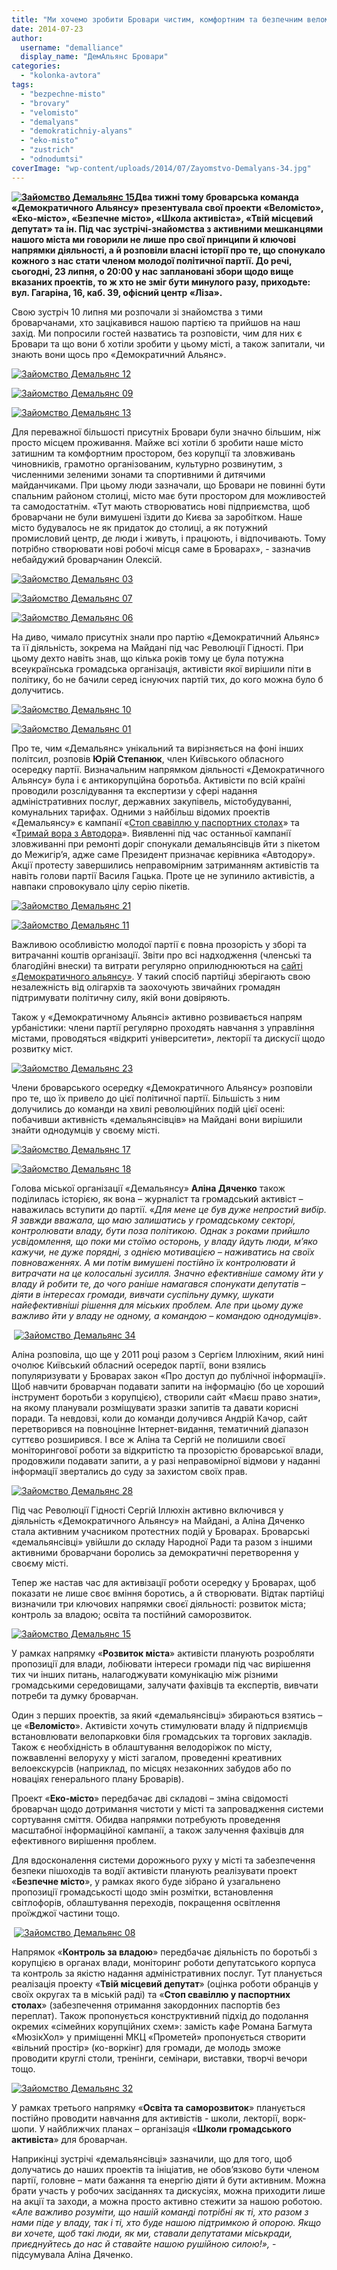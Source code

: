 ```yaml
---
title: "Ми хочемо зробити Бровари чистим, комфортним та безпечним веломістом. Долучайтесь!"
date: 2014-07-23
author: 
  username: "demalliance"
  display_name: "ДемАльянс Бровари"
categories: 
  - "kolonka-avtora"
tags: 
  - "bezpechne-misto"
  - "brovary"
  - "velomisto"
  - "demalyans"
  - "demokratichniy-alyans"
  - "eko-misto"
  - "zustrich"
  - "odnodumtsi"
coverImage: "wp-content/uploads/2014/07/Zayomstvo-Demalyans-34.jpg"
---
```


**[![Зайомство Демальянс 15](https://mpz.brovary.org/wp-content/uploads/2014/07/Zayomstvo-Demalyans-15.jpg)](https://mpz.brovary.org/wp-content/uploads/2014/07/Zayomstvo-Demalyans-15.jpg)Два тижні тому броварська команда «Демократичного Альянсу» презентувала свої проекти «Веломісто», «Еко-місто», «Безпечне місто», «Школа активіста», **«**Твій місцевий депутат**»** та ін. Під час зустрічі-знайомства з активними мешканцями нашого міста ми говорили не лише про свої принципи й ключові напрямки діяльності, а й розповіли власні історії про те, що спонукало кожного з нас стати членом молодої політичної партії. До речі, сьогодні, 23 липня, о 20:00 у нас заплановані збори щодо вище вказаних проектів, то ж хто не зміг бути минулого разу, приходьте: вул. Гагаріна, 16, каб. 39, офісний центр «Ліза».**

Свою зустріч 10 липня ми розпочали зі знайомства з тими броварчанами, хто зацікавився нашою партією та прийшов на наш захід. Ми попросили гостей назватись та розповісти, чим для них є Бровари та що вони б хотіли зробити у цьому місті, а також запитали, чи знають вони щось про «Демократичний Альянс».

[![Зайомство Демальянс 12](https://mpz.brovary.org/wp-content/uploads/2014/07/Zayomstvo-Demalyans-12.jpg)](https://mpz.brovary.org/wp-content/uploads/2014/07/Zayomstvo-Demalyans-12.jpg)

[![Зайомство Демальянс 09](https://mpz.brovary.org/wp-content/uploads/2014/07/Zayomstvo-Demalyans-09.jpg)](https://mpz.brovary.org/wp-content/uploads/2014/07/Zayomstvo-Demalyans-09.jpg)

[![Зайомство Демальянс 13](https://mpz.brovary.org/wp-content/uploads/2014/07/Zayomstvo-Demalyans-13.jpg)](https://mpz.brovary.org/wp-content/uploads/2014/07/Zayomstvo-Demalyans-13.jpg)

Для переважної більшості присутніх Бровари були значно більшим, ніж просто місцем проживання. Майже всі хотіли б зробити наше місто затишним та комфортним простором, без корупції та зловживань чиновників, грамотно організованим, культурно розвинутим, з численними зеленими зонами та спортивними й дитячими майданчиками. При цьому люди зазначали, що Бровари не повинні бути спальним районом столиці, місто має бути простором для можливостей та самодостатнім. «Тут мають створюватись нові підприємства, щоб броварчани не були вимушені їздити до Києва за заробітком. Наше місто будувалось не як придаток до столиці, а як потужний промисловий центр, де люди і живуть, і працюють, і відпочивають. Тому потрібно створювати нові робочі місця саме в Броварах», - зазначив небайдужий броварчанин Олексій.

[![Зайомство Демальянс 03](https://mpz.brovary.org/wp-content/uploads/2014/07/Zayomstvo-Demalyans-03.jpg)](https://mpz.brovary.org/wp-content/uploads/2014/07/Zayomstvo-Demalyans-03.jpg)

[![Зайомство Демальянс 07](https://mpz.brovary.org/wp-content/uploads/2014/07/Zayomstvo-Demalyans-07.jpg)](https://mpz.brovary.org/wp-content/uploads/2014/07/Zayomstvo-Demalyans-07.jpg)

[![Зайомство Демальянс 06](https://mpz.brovary.org/wp-content/uploads/2014/07/Zayomstvo-Demalyans-06.jpg)](https://mpz.brovary.org/wp-content/uploads/2014/07/Zayomstvo-Demalyans-06.jpg)

На диво, чимало присутніх знали про партію «Демократичний Альянс» та її діяльність, зокрема на Майдані під час Революції Гідності. При цьому дехто навіть знав, що кілька років тому це була потужна всеукраїнська громадська організація, активісти якої вирішили піти в політику, бо не бачили серед існуючих партій тих, до кого можна було б долучитись.

[![Зайомство Демальянс 10](https://mpz.brovary.org/wp-content/uploads/2014/07/Zayomstvo-Demalyans-10.jpg)](https://mpz.brovary.org/wp-content/uploads/2014/07/Zayomstvo-Demalyans-10.jpg)

[![Зайомство Демальянс 01](https://mpz.brovary.org/wp-content/uploads/2014/07/Zayomstvo-Demalyans-01.jpg)](https://mpz.brovary.org/wp-content/uploads/2014/07/Zayomstvo-Demalyans-01.jpg)

Про те, чим «Демальянс» унікальний та вирізняється на фоні інших політсил, розповів **Юрій Степанюк**, член Київського обласного осередку партії. Визначальним напрямком діяльності «Демократичного Альянсу» була і є антикорупційна боротьба. Активісти по всій країні проводили розслідування та експертизи у сфері надання адміністративних послуг, державних закупівель, містобудуванні, комунальних тарифах. Одними з найбільш відомих проектів «Демальянсу» є кампанії «[Стоп свавіллю у паспортних столах](https://www.google.com.ua/url?sa=t&rct=j&q=&esrc=s&frm=1&source=web&cd=4&cad=rja&uact=8&sqi=2&ved=0CDEQFjAD&url=http%3A%2F%2Fwww.dem-alliance.org%2Fanons%2Fkampanija-demaljansu-%25E2%2580%259Cstop-svavillyu-u-pasportnih-stolah%25E2%2580%259Ddosjagla-svojei-meti.html&ei=7drOU4BphtDhBLH0gYgI&usg=AFQjCNHjpqMOYwdRD8VLweAEdNIf7YvZkQ&sig2=5nZlrhm063MPeLAfCzvqFQ)» та «[Тримай вора з Автодора](https://www.google.com.ua/url?sa=t&rct=j&q=&esrc=s&frm=1&source=web&cd=1&cad=rja&uact=8&ved=0CBsQFjAA&url=http%3A%2F%2Fdem-alliance.org%2Fanons%2Ftrimai-vora-z-avtodora-demaljans.html&ei=xNrOU5_AHYrd4QS8hICwBA&usg=AFQjCNHX4fTTmGLw0CTMOfLIEBqt2zqyBA&sig2=Me3Run0eFRfDfwN1h3cQ9g&bvm=bv.71198958,d.bGE)». Виявленні під час останньої кампанії зловживанні при ремонті доріг спонукали демальянсівців йти з пікетом до Межигір’я, адже саме Президент призначає керівника «Автодору». Акції протесту завершились неправомірним затриманням активістів та навіть голови партії Василя Гацька. Проте це не зупинило активістів, а навпаки спровокувало цілу серію пікетів.

[![Зайомство Демальянс 21](https://mpz.brovary.org/wp-content/uploads/2014/07/Zayomstvo-Demalyans-21.jpg)](https://mpz.brovary.org/wp-content/uploads/2014/07/Zayomstvo-Demalyans-21.jpg)

[![Зайомство Демальянс 11](https://mpz.brovary.org/wp-content/uploads/2014/07/Zayomstvo-Demalyans-11.jpg)](https://mpz.brovary.org/wp-content/uploads/2014/07/Zayomstvo-Demalyans-11.jpg)

Важливою особливістю молодої партії є повна прозорість у зборі та витрачанні коштів організації. Звіти про всі надходження (членські та благодійні внески) та витрати регулярно оприлюднюються на [сайті «Демократичного альянсу»](https://dem-alliance.org/). У такий спосіб партійці зберігають свою незалежність від олігархів та заохочують звичайних громадян підтримувати політичну силу, якій вони довіряють.

Також у «Демократичному Альянсі» активно розвивається напрям урбаністики: члени партії регулярно проходять навчання з управління містами, проводяться «відкриті університети», лекторії та дискусії щодо розвитку міст.

[![Зайомство Демальянс 23](https://mpz.brovary.org/wp-content/uploads/2014/07/Zayomstvo-Demalyans-23.jpg)](https://mpz.brovary.org/wp-content/uploads/2014/07/Zayomstvo-Demalyans-23.jpg)

Члени броварського осередку «Демократичного Альянсу» розповіли про те, що їх привело до цієї політичної партії. Більшість з ним долучились до команди на хвилі революційних подій цієї осені: побачивши активність «демальянсівців» на Майдані вони вирішили знайти однодумців у своєму місті.

[![Зайомство Демальянс 17](https://mpz.brovary.org/wp-content/uploads/2014/07/Zayomstvo-Demalyans-17.jpg)](https://mpz.brovary.org/wp-content/uploads/2014/07/Zayomstvo-Demalyans-17.jpg)

[![Зайомство Демальянс 18](https://mpz.brovary.org/wp-content/uploads/2014/07/Zayomstvo-Demalyans-18.jpg)](https://mpz.brovary.org/wp-content/uploads/2014/07/Zayomstvo-Demalyans-18.jpg)

Голова міської організації «Демальянсу» **Аліна Дяченко** також поділилась історією, як вона – журналіст та громадський активіст – наважилась вступити до партії. «_Для мене це був дуже непростий вибір. Я завжди вважала, що маю залишатись у громадському секторі, контролювати владу, бути поза політикою. Однак з роками прийшло усвідомлення, що поки ми стоїмо осторонь, у владу йдуть люди, м’яко кажучи, не дуже порядні, з однією мотивацією – наживатись на своїх повноваженнях. А ми потім вимушені постійно їх контролювати й витрачати на це колосальні зусилля. Значно ефективніше самому йти у владу й робити те, до чого раніше намагався спонукати депутатів – діяти в інтересах громади, вивчати суспільну думку, шукати найефективніші рішення для міських проблем. Але при цьому дуже важливо йти у владу не одному, а командою – командою однодумців_».

 [![Зайомство Демальянс 34](https://mpz.brovary.org/wp-content/uploads/2014/07/Zayomstvo-Demalyans-34.jpg)](https://mpz.brovary.org/wp-content/uploads/2014/07/Zayomstvo-Demalyans-34.jpg)

Аліна розповіла, що ще у 2011 році разом з Сергієм Іллюхіним, який нині очолює Київський обласний осередок партії, вони взялись популяризувати у Броварах закон «Про доступ до публічної інформації». Щоб навчити броварчан подавати запити на інформацію (бо це хороший інструмент боротьби з корупцією), створили сайт «Маєш право знати», на якому планували розміщувати зразки запитів та давати корисні поради. Та невдовзі, коли до команди долучився Андрій Качор, сайт перетворився на повноцінне Інтернет-видання, тематичний діапазон суттєво розширився. І все ж Аліна та Сергій не полишили своєї моніторингової роботи за відкритістю та прозорістю броварської влади, продовжили подавати запити, а у разі неправомірної відмови у наданні інформації звертались до суду за захистом своїх прав.

[![Зайомство Демальянс 28](https://mpz.brovary.org/wp-content/uploads/2014/07/Zayomstvo-Demalyans-28.jpg)](https://mpz.brovary.org/wp-content/uploads/2014/07/Zayomstvo-Demalyans-28.jpg)

Під час Революції Гідності Сергій Іллюхін активно включився у діяльність «Демократичного Альянсу» на Майдані, а Аліна Дяченко стала активним учасником протестних подій у Броварах. Броварські «демальянсівці» увійшли до складу Народної Ради та разом з іншими активними броварчани боролись за демократичні перетворення у своєму місті.

Тепер же настав час для активізації роботи осередку у Броварах, щоб показати не лише своє вміння боротись, а й створювати. Відтак партійці визначили три ключових напрямки своєї діяльності: розвиток міста; контроль за владою; освіта та постійний саморозвиток.

[![Зайомство Демальянс 15](https://mpz.brovary.org/wp-content/uploads/2014/07/Zayomstvo-Demalyans-15.jpg)](https://mpz.brovary.org/wp-content/uploads/2014/07/Zayomstvo-Demalyans-15.jpg)

У рамках напрямку «**Розвиток міста**» активісти планують розробляти пропозиції для влади, лобіювати інтереси громади під час вирішення тих чи інших питань, налагоджувати комунікацію між різними громадськими середовищами, залучати фахівців та експертів, вивчати потреби та думку броварчан.

Один з перших проектів, за який «демальянсівці» збираються взятись – це «**Веломісто**». Активісти хочуть стимулювати владу й підприємців встановлювати велопарковки біля громадських та торгових закладів. Також є необхідність в облаштування велодоріжок по місту, пожвавленні велоруху у місті загалом, проведенні креативних велоекскурсів (наприклад, по місцях незаконних забудов або по новаціях генерального плану Броварів).

Проект «**Еко-місто**» передбачає дві складові – зміна свідомості броварчан щодо дотримання чистоти у місті та запровадження системи сортування сміття. Обидва напрямки потребують проведення масштабної інформаційної кампанії, а також залучення фахівців для ефективного вирішення проблем.

Для вдосконалення системи дорожнього руху у місті та забезпечення безпеки пішоходів та водії активісти планують реалізувати проект «**Безпечне місто**», у рамках якого буде зібрано й узагальнено пропозиції громадськості щодо змін розмітки, встановлення світлофорів, облаштування переходів, покращення освітлення проїжджої частини тощо.

 [![Зайомство Демальянс 08](https://mpz.brovary.org/wp-content/uploads/2014/07/Zayomstvo-Demalyans-08.jpg)](https://mpz.brovary.org/wp-content/uploads/2014/07/Zayomstvo-Demalyans-08.jpg)

Напрямок «**Контроль за владою**» передбачає діяльність по боротьбі з корупцією в органах влади, моніторинг роботи депутатського корпуса та контроль за якістю надання адміністративних послуг. Тут планується реалізація проекту «**Твій місцевий депутат**» (оцінка роботи обранців у своїх округах та в міській раді) та «**Стоп свавіллю у паспортних столах**» (забезпечення отримання закордонних паспортів без переплат). Також пропонується конструктивний підхід до подолання окремих «сімейних корупційних схем»: замість кафе Романа Багмута «МюзікХол» у приміщенні МКЦ «Прометей» пропонується створити «вільний простір» (ко-воркінг) для громади, де молодь зможе проводити круглі столи, тренінги, семінари, виставки, творчі вечори тощо.

[![Зайомство Демальянс 32](https://mpz.brovary.org/wp-content/uploads/2014/07/Zayomstvo-Demalyans-32.jpg)](https://mpz.brovary.org/wp-content/uploads/2014/07/Zayomstvo-Demalyans-32.jpg)

У рамках третього напрямку «**Освіта та саморозвиток**» планується постійно проводити навчання для активістів - школи, лекторії, ворк-шопи. У найближчих планах – організація «**Школи громадського активіста**» для броварчан.

Наприкінці зустрічі «демальянсівці» зазначили, що для того, щоб долучатись до наших проектів та ініціатив, не обов’язково бути членом партії, головне – мати бажання та енергію діяти й бути активним. Можна брати участь у робочих засіданнях та дискусіях, можна приходити лише на акції та заходи, а можна просто активно стежити за нашою роботою. «_Але важливо розуміти, що нашій команді потрібні як ті, хто разом з нами піде у владу, так і ті, хто буде нашою підтримкою й опорою. Якщо ви хочете, щоб такі люди, як ми, ставали депутатами міськради, приєднуйтесь до нас й ставайте нашою рушійною силою!»,_ \- підсумувала Аліна Дяченко.
